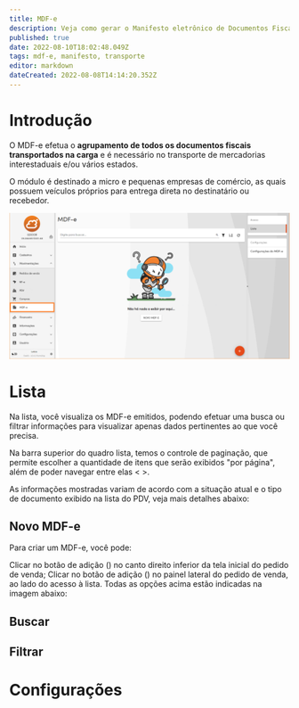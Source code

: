 ```yaml
---
title: MDF-e
description: Veja como gerar o Manifesto eletrônico de Documentos Fiscais no Gweb
published: true
date: 2022-08-10T18:02:48.049Z
tags: mdf-e, manifesto, transporte
editor: markdown
dateCreated: 2022-08-08T14:14:20.352Z
---
```


# Introdução

O MDF-e efetua o **agrupamento de todos os documentos fiscais transportados na carga** e é necessário no transporte de mercadorias interestaduais e/ou vários estados.

O módulo é destinado a micro e pequenas empresas de comércio, as quais possuem veículos próprios para entrega direta no destinatário ou recebedor.

![Visão geral](/movimentos/mdf-e/1_visao_geral.png)

# Lista

Na lista, você visualiza os MDF-e emitidos, podendo efetuar uma busca ou filtrar informações para visualizar apenas dados pertinentes ao que você precisa.

Na barra superior do quadro lista, temos o controle de paginação, que permite escolher a quantidade de itens que serão exibidos "por página", além de poder navegar entre elas < >.

As informações mostradas variam de acordo com a situação atual e o tipo de documento exibido na lista do PDV, veja mais detalhes abaixo:

## Novo MDF-e

Para criar um MDF-e, você pode:

Clicar no botão de adição () no canto direito inferior da tela inicial do pedido de venda;
Clicar no botão de adição () no painel lateral do pedido de venda, ao lado do acesso à lista.
Todas as opções acima estão indicadas na imagem abaixo:

## Buscar

## Filtrar


# Configurações

